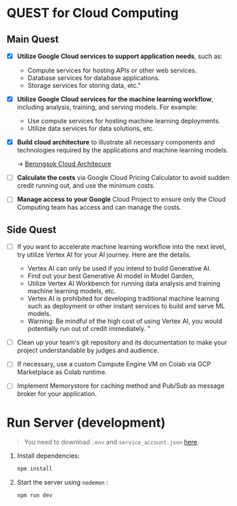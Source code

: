 
# QUEST for Cloud Computing
## Main Quest
- [x] **Utilize Google Cloud services to support application needs**, such as:
    - Compute services for hosting APIs or other web services.
    - Database services for database applications.
    - Storage services for storing data, etc."


- [x] **Utilize Google Cloud services for the machine learning workflow**, including analysis, training, and serving models. For example:
    - Use compute services for hosting machine learning deployments.
    - Utilize data services for data solutions, etc.

- [x] **Build cloud architecture** to illustrate all necessary components and technologies required by the applications and machine learning models.
    
    -> [Berongsok Cloud Architecure](https://drive.google.com/file/d/1FlO6iHROCfSK34uJjDR3csRMNirflBDQ/view?usp=sharing)

- [ ] **Calculate the costs** via Google Cloud Pricing Calculator to avoid sudden credit running out, and use the minimum costs.

- [ ] **Manage access to your Google** Cloud Project to ensure only the Cloud Computing team has access and can manage the costs.


## Side Quest 
- [ ] If you want to accelerate machine learning workflow into the next level, try utilize Vertex AI for your AI journey. Here are the details.
    - Vertex AI can only be used if you intend to build Generative AI.
    - Find out your best Generative AI model in Model Garden,
    - Utilize Vertex AI Workbench for running data analysis and training machine learning models, etc.
    - Vertex AI is prohibited for developing traditional machine learning such as deployment or other instant services to build and serve ML models.
    - Warning: Be mindful of the high cost of using Vertex AI, you would potentially run out of credit immediately. "

- [ ] Clean up your team's git repository and its documentation to make your project understandable by judges and audience.
- [ ] If necessary, use a custom Compute Engine VM on Colab via GCP Marketplace as Colab runtime.
- [ ] Implement Memorystore for caching method and Pub/Sub as message broker for your application.


# Run Server (development)
> You need to download `.env` and `service_account.json` [here](https://drive.google.com/drive/folders/1M5mHLb-UF2ShhJjfODTZ12g5V51w_MvO?usp=sharing).

1. Install dependencies:
    ```sh
    npm install
    ```

2. Start the server using `nodemon` :
    ```sh
    npm run dev
    ```
